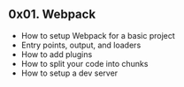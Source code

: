 ## 0x01. Webpack

- How to setup Webpack for a basic project
- Entry points, output, and loaders
- How to add plugins
- How to split your code into chunks
- How to setup a dev server
